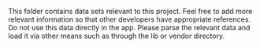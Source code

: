 This folder contains data sets relevant to this project. Feel free to add more relevant information so that other developers have appropriate references.
Do not use this data directly in the app. Please parse the relevant data and load it via other means such as through the lib or vendor directory.
